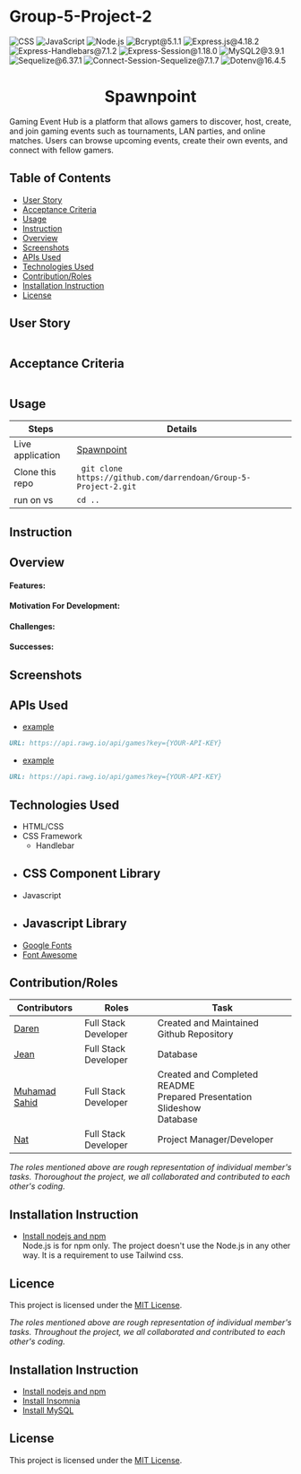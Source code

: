 # Group-5-Project-2

![CSS](https://img.shields.io/badge/CSS-blue) ![JavaScript](https://img.shields.io/badge/JavaScript-yellow) ![Node.js](https://img.shields.io/badge/Node.js-orange) ![Bcrypt@5.1.1](https://img.shields.io/badge/Bcrypt@5.1.1-gold) ![Express.js@4.18.2](https://img.shields.io/badge/Express.js@4.18.2-grey) ![Express-Handlebars@7.1.2](https://img.shields.io/badge/Express_Handlebars@7.1.2-babyblue) ![Express-Session@1.18.0](https://img.shields.io/badge/Express_Session@1.18.0-lightgrey) ![MySQL2@3.9.1](https://img.shields.io/badge/MySQL2@3.9.1-lightgreen) ![Sequelize@6.37.1](https://img.shields.io/badge/Sequelize@6.37.1-lightblue) ![Connect-Session-Sequelize@7.1.7](https://img.shields.io/badge/Connect_Session_Sequelize@7.1.7-lavender) ![Dotenv@16.4.5](https://img.shields.io/badge/Dotenv@16.4.5-lightgrey)

<h1 align ="center">Spawnpoint</h1>

Gaming Event Hub is a platform that allows gamers to discover, host, create, and join gaming events such as tournaments, LAN parties, and online matches. Users can browse upcoming events, create their own events, and connect with fellow gamers.

## Table of Contents

- [User Story](#user-story)
- [Acceptance Criteria](#acceptance-criteria)
- [Usage](#Usage)
- [Instruction](#instruction)
- [Overview](#overview)
- [Screenshots](#screenshots)
- [APIs Used](#apis-used)
- [Technologies Used](#technologies-used)
- [Contribution/Roles](#contributionroles)
- [Installation Instruction](#installation-instruction)
- [License](#license)

## User Story

```md

```

## Acceptance Criteria

```md

```

## Usage

| Steps            | Details                                                           |
| ---------------- | ----------------------------------------------------------------- |
| Live application | [Spawnpoint](https://github.com/darrendoan/Group-5-Project-2.git) |
| Clone this repo  | ` git clone https://github.com/darrendoan/Group-5-Project-2.git`  |
| run on vs        | `cd ..`                                                           |

## Instruction

## Overview

#### Features:

#### Motivation For Development:

#### Challenges:

#### Successes:

## Screenshots

## APIs Used

- [example](https://.../)

```md
URL: https://api.rawg.io/api/games?key={YOUR-API-KEY}
```

- [example](https://.../)

```md
URL: https://api.rawg.io/api/games?key={YOUR-API-KEY}
```

## Technologies Used

- HTML/CSS
- CSS Framework
  - Handlebar
- ## CSS Component Library
- Javascript
- ## Javascript Library
- [Google Fonts](https://fonts.google.com/)
- [Font Awesome](https://fontawesome.com/)

## Contribution/Roles

| Contributors                                   | Roles                | Task                                                                          |
| ---------------------------------------------- | -------------------- | ----------------------------------------------------------------------------- |
| [Daren](https://github.com/darrendoan)         | Full Stack Developer | Created and Maintained Github Repository<br>                                  |
| [Jean](https://github.com/)                    | Full Stack Developer | Database<br>                                                                  |
| [Muhamad Sahid](https://github.com/BrxwnSugxr) | Full Stack Developer | Created and Completed README<br> Prepared Presentation Slideshow<br> Database |
| [Nat](https://github.com/natpoulson)           | Full Stack Developer | Project Manager/Developer                                                     |

_The roles mentioned above are rough representation of individual member's tasks. Thoroughout the project, we all collaborated and contributed to each other's coding._

## Installation Instruction

- [Install nodejs and npm](https://nodejs.org/en/download)  
  Node.js is for npm only. The project doesn't use the Node.js in any other way. It is a requirement to use Tailwind css.

## Licence

This project is licensed under the [MIT License](https://github.com/Yukitoshi12345/The-University-of-Gaming/blob/main/LICENSE).

_The roles mentioned above are rough representation of individual member's tasks. Throughout the project, we all collaborated and contributed to each other's coding._

## Installation Instruction

- [Install nodejs and npm](https://nodejs.org/en/download)
- [Install Insomnia](https://insomnia.rest/download)
- [Install MySQL](https://dev.mysql.com/downloads/mysql/)

## License

This project is licensed under the [MIT License](https://github.com/Yukitoshi12345/lets-brag/blob/main/LICENSE).
